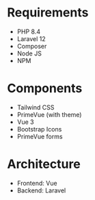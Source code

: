 
# Requirements
* PHP 8.4
* Laravel 12
* Composer
* Node JS
* NPM

# Components
* Tailwind CSS
* PrimeVue (with theme)
* Vue 3
* Bootstrap Icons
* PrimeVue forms

# Architecture
* Frontend: Vue
* Backend: Laravel